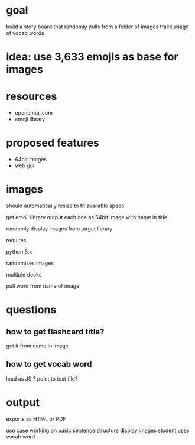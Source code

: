 # goal
build a story board that randomly pulls from a folder of images
track usage of vocab words

# idea: use 3,633 emojis as base for images

# resources
- openemoji.com
- emoji library

# proposed features
- 64bit images
- web gui


# images 
should automatically resize to fit available space


get emoji library
output each one as 64bit image with name in title

randomly display images from target library



requires

python 3.x

randomizes images

multiple decks

pull word from name of image

# questions
## how to get flashcard title?
get it from name in image

## how to get vocab word
load as JS ?
point to text file?

# output
exports as HTML or PDF



use case
working on basic sentence structure
display images
student uses vocab word
